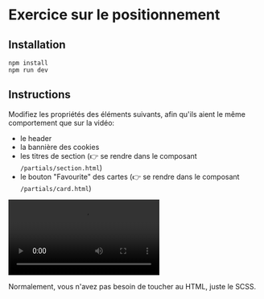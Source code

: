 # Exercice sur le positionnement

## Installation

```
npm install
npm run dev
```

## Instructions

Modifiez les propriétés des éléments suivants, afin qu'ils aient le même comportement que sur la vidéo:

- le header
- la bannière des cookies
- les titres de section (👉 se rendre dans le composant `/partials/section.html`)
- le bouton "Favourite" des cartes (👉 se rendre dans le composant `/partials/card.html`)

![](https://github.com/iwolfisberg/exercice-positionnement/blob/main/src/video/instructions.mov)

Normalement, vous n'avez pas besoin de toucher au HTML, juste le SCSS.
